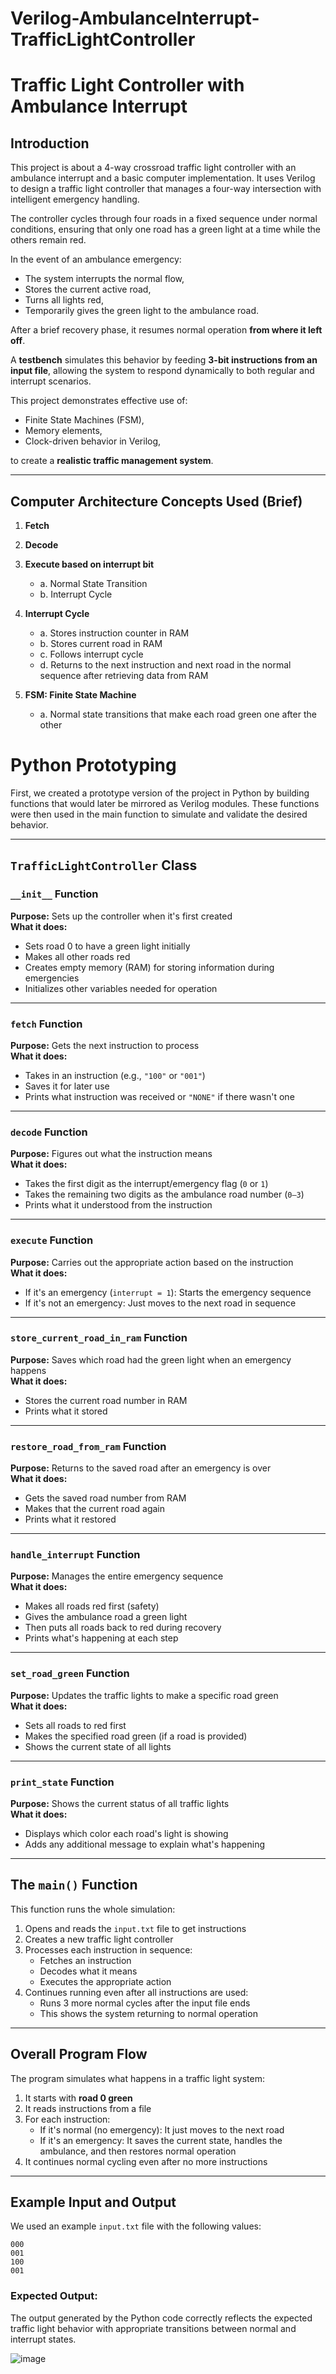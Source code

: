 # Verilog-AmbulanceInterrupt-TrafficLightController

# Traffic Light Controller with Ambulance Interrupt

## Introduction

This project is about a 4-way crossroad traffic light controller with an ambulance interrupt and a basic computer implementation. It uses Verilog to design a traffic light controller that manages a four-way intersection with intelligent emergency handling.

The controller cycles through four roads in a fixed sequence under normal conditions, ensuring that only one road has a green light at a time while the others remain red.

In the event of an ambulance emergency:
- The system interrupts the normal flow,
- Stores the current active road,
- Turns all lights red,
- Temporarily gives the green light to the ambulance road.

After a brief recovery phase, it resumes normal operation **from where it left off**.

A **testbench** simulates this behavior by feeding **3-bit instructions from an input file**, allowing the system to respond dynamically to both regular and interrupt scenarios.

This project demonstrates effective use of:
- Finite State Machines (FSM),
- Memory elements,
- Clock-driven behavior in Verilog,

to create a **realistic traffic management system**.

---

## Computer Architecture Concepts Used (Brief)

1. **Fetch**  
2. **Decode**  
3. **Execute based on interrupt bit**  
   - a. Normal State Transition  
   - b. Interrupt Cycle  

4. **Interrupt Cycle**  
   - a. Stores instruction counter in RAM  
   - b. Stores current road in RAM  
   - c. Follows interrupt cycle  
   - d. Returns to the next instruction and next road in the normal sequence after retrieving data from RAM  

5. **FSM: Finite State Machine**  
   - a. Normal state transitions that make each road green one after the other
# Python Prototyping

First, we created a prototype version of the project in Python by building functions that would later be mirrored as Verilog modules. These functions were then used in the main function to simulate and validate the desired behavior.

---

## `TrafficLightController` Class

### `__init__` Function
**Purpose:** Sets up the controller when it's first created  
**What it does:**
- Sets road 0 to have a green light initially
- Makes all other roads red
- Creates empty memory (RAM) for storing information during emergencies
- Initializes other variables needed for operation

---

### `fetch` Function
**Purpose:** Gets the next instruction to process  
**What it does:**
- Takes in an instruction (e.g., `"100"` or `"001"`)
- Saves it for later use
- Prints what instruction was received or `"NONE"` if there wasn't one

---

### `decode` Function
**Purpose:** Figures out what the instruction means  
**What it does:**
- Takes the first digit as the interrupt/emergency flag (`0` or `1`)
- Takes the remaining two digits as the ambulance road number (`0–3`)
- Prints what it understood from the instruction

---

### `execute` Function
**Purpose:** Carries out the appropriate action based on the instruction  
**What it does:**
- If it's an emergency (`interrupt = 1`): Starts the emergency sequence
- If it's not an emergency: Just moves to the next road in sequence

---

### `store_current_road_in_ram` Function
**Purpose:** Saves which road had the green light when an emergency happens  
**What it does:**
- Stores the current road number in RAM
- Prints what it stored

---

### `restore_road_from_ram` Function
**Purpose:** Returns to the saved road after an emergency is over  
**What it does:**
- Gets the saved road number from RAM
- Makes that the current road again
- Prints what it restored

---

### `handle_interrupt` Function
**Purpose:** Manages the entire emergency sequence  
**What it does:**
- Makes all roads red first (safety)
- Gives the ambulance road a green light
- Then puts all roads back to red during recovery
- Prints what's happening at each step

---

### `set_road_green` Function
**Purpose:** Updates the traffic lights to make a specific road green  
**What it does:**
- Sets all roads to red first
- Makes the specified road green (if a road is provided)
- Shows the current state of all lights

---

### `print_state` Function
**Purpose:** Shows the current status of all traffic lights  
**What it does:**
- Displays which color each road's light is showing
- Adds any additional message to explain what's happening

---

## The `main()` Function

This function runs the whole simulation:

1. Opens and reads the `input.txt` file to get instructions  
2. Creates a new traffic light controller  
3. Processes each instruction in sequence:
   - Fetches an instruction
   - Decodes what it means
   - Executes the appropriate action  
4. Continues running even after all instructions are used:
   - Runs 3 more normal cycles after the input file ends
   - This shows the system returning to normal operation

---

## Overall Program Flow

The program simulates what happens in a traffic light system:

1. It starts with **road 0 green**
2. It reads instructions from a file
3. For each instruction:
   - If it's normal (no emergency): It just moves to the next road
   - If it's an emergency: It saves the current state, handles the ambulance, and then restores normal operation
4. It continues normal cycling even after no more instructions

---

## Example Input and Output

We used an example `input.txt` file with the following values:

```
000
001
100
001
```

### Expected Output:
The output generated by the Python code correctly reflects the expected traffic light behavior with appropriate transitions between normal and interrupt states.


![image](https://github.com/user-attachments/assets/89b648cb-ad3b-42be-bf5a-db0f0b15c9df)

